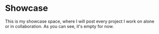 # Showcase

This is my showcase space, where I will post every project I work on alone or in collaboration. As you can see, it's empty for now.